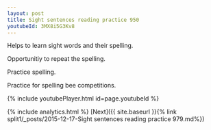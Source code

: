 ```yaml
---
layout: post
title: Sight sentences reading practice 950
youtubeId: 3MX8i5G3Kv8
---
```

 
 
Helps to learn sight words and their spelling.

Opportunitiy to repeat the spelling. 

Practice spelling. 
 
Practice for spelling bee competitions. 
 
{% include youtubePlayer.html id=page.youtubeId %}
 
 
{% include analytics.html %} 
[Next]({{ site.baseurl }}{% link  split1/_posts/2015-12-17-Sight sentences reading practice 979.md%})
 
